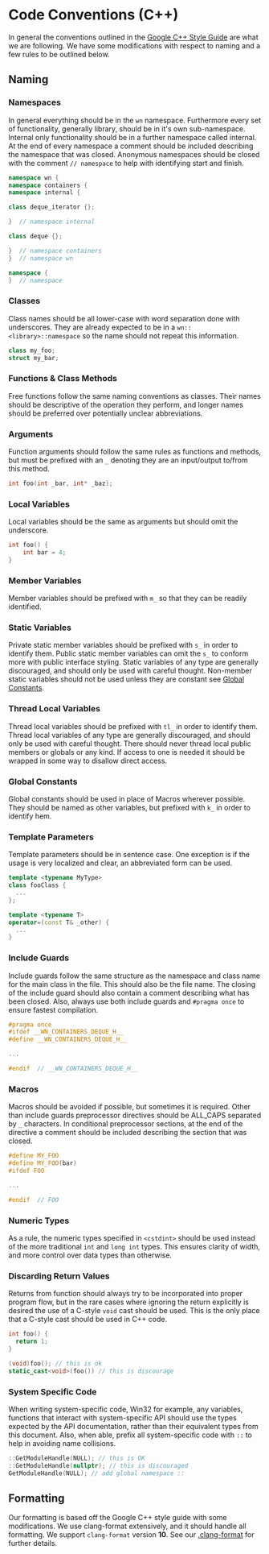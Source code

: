 # Code Conventions (C++)

In general the conventions outlined in the [Google C++ Style Guide] are what we
are following. We have some modifications with respect to naming and a few rules
to be outlined below.

## Naming

### Namespaces

In general everything should be in the `wn` namespace. Furthermore every set of
functionality, generally library, should be in it's own sub-namespace. Internal
only functionality should be in a further namespace called internal. At the end
of every namespace a comment should be included describing the namespace that
was closed. Anonymous namespaces should be closed with the comment
`// namespace` to help with identifying start and finish.

```cpp
namespace wn {
namespace containers {
namespace internal {

class deque_iterator {};

}  // namespace internal

class deque {};

}  // namespace containers
}  // namespace wn

namespace {
}  // namespace
```

### Classes

Class names should be all lower-case with word separation done with underscores.
They are already expected to be in a `wn::<library>::namespace` so the name
should not repeat this information.

```cpp
class my_foo;
struct my_bar;
```

### Functions & Class Methods

Free functions follow the same naming conventions as classes. Their names should
be descriptive of the operation they perform, and longer names should be
preferred over potentially unclear abbreviations.

### Arguments

Function arguments should follow the same rules as functions and methods, but
must be prefixed with an `_` denoting they are an input/output to/from this
method.

```cpp
int foo(int _bar, int* _baz);
```

### Local Variables

Local variables should be the same as arguments but should omit the underscore.

```cpp
int foo() {
    int bar = 4;
}
```

### Member Variables

Member variables should be prefixed with `m_` so that they can be readily
identified.

### Static Variables

Private static member variables should be prefixed with `s_` in order to
identify them. Public static member variables can omit the `s_` to conform more
with public interface styling. Static variables of any type are generally
discouraged, and should only be used with careful thought. Non-member static
variables should not be used unless they are constant see
[Global Constants](#global-constants).

### Thread Local Variables

Thread local variables should be prefixed with `tl_` in order to identify them.
Thread local variables of any type are generally discouraged, and should only be
used with careful thought. There should never thread local public members or
globals or any kind. If access to one is needed it should be wrapped in some way
to disallow direct access.

### Global Constants

Global constants should be used in place of Macros wherever possible. They
should be named as other variables, but prefixed with `k_` in order to identify
hem.

### Template Parameters

Template parameters should be in sentence case. One exception is if the usage is
very localized and clear, an abbreviated form can be used.

```cpp
template <typename MyType>
class fooClass {
  ...
};

template <typename T>
operator=(const T& _other) {
  ...
}
```

### Include Guards

Include guards follow the same structure as the namespace and class name for the
main class in the file. This should also be the file name. The closing of the
include guard should also contain a comment describing what has been closed.
Also, always use both include guards and `#pragma once` to ensure fastest
compilation.

```cpp
#pragma once
#ifdef __WN_CONTAINERS_DEQUE_H__
#define __WN_CONTAINERS_DEQUE_H__

...

#endif  // __WN_CONTAINERS_DEQUE_H__
```

### Macros

Macros should be avoided if possible, but sometimes it is required. Other than
include guards preprocessor directives should be ALL_CAPS separated by `_`
characters. In conditional preprocessor sections, at the end of the directive a
comment should be included describing the section that was closed.

```cpp
#define MY_FOO
#define MY_FOO(bar)
#ifdef FOO

...

#endif  // FOO
```

### Numeric Types

As a rule, the numeric types specified in `<cstdint>` should be used instead of
the more traditional `int` and `long int` types. This ensures clarity of width,
and more control over data types than otherwise.

### Discarding Return Values

Returns from function should always try to be incorporated into proper program
flow, but in the rare cases where ignoring the return explicitly is desired the
use of a C-style `void` cast should be used. This is the only place that a
C-style cast should be used in C++ code.

```cpp
int foo() {
  return 1;
}

(void)foo(); // this is ok
static_cast<void>(foo()) // this is discourage
```

### System Specific Code

When writing system-specific code, Win32 for example, any variables, functions
that interact with system-specific API should use the types expected by the API
documentation, rather than their equivalent types from this document. Also, when
able, prefix all system-specific code with `::` to help in avoiding name
collisions.

```cpp
::GetModuleHandle(NULL); // this is OK
::GetModuleHandle(nullptr); // this is discouraged
GetModuleHandle(NULL); // add global namespace ::
```

## Formatting

Our formatting is based off the Google C++ style guide with some modifications.
We use clang-format extensively, and it should handle all formatting. We support
`clang-format` version **10**. See our [.clang-format](../../.clang-format) for
further details.

<!-- external links -->
[Google C++ Style Guide]: https://google-styleguide.googlecode.com/svn/trunk/cppguide.html
